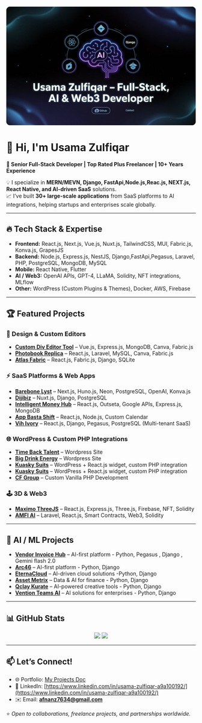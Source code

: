 ![Banner](./a-github-banner-for-a-developer-profile-_y-5bRTU0SMCquiVreagVOg_uGJFlThFT6ODeucTI9h-uw.jpeg)

# 👋 Hi, I'm Usama Zulfiqar  
**🚀 Senior Full-Stack Developer | Top Rated Plus Freelancer | 10+ Years Experience**

💡 I specialize in **MERN/MEVN, Django, FastApi,Node.js,Reac.js, NEXT.js, React Native, and AI-driven SaaS** solutions.  
📈 I’ve built **30+ large-scale applications** from SaaS platforms to AI integrations, helping startups and enterprises scale globally.  

---

## 🔥 Tech Stack & Expertise
- **Frontend:** React.js, Next.js, Vue.js, Nuxt.js, TailwindCSS, MUI, Fabric.js, Konva.js, GrapesJS  
- **Backend:** Node.js, Express.js, NestJS, Django,FastApi,Pegasus, Laravel, PHP, PostgreSQL, MongoDB, MySQL  
- **Mobile:** React Native, Flutter  
- **AI / Web3:** OpenAI APIs, GPT-4, LLaMA, Solidity, NFT integrations, MLflow  
- **Other:** WordPress (Custom Plugins & Themes), Docker, AWS, Firebase  

---

## 🏆 Featured Projects

### 🎨 Design & Custom Editors
- [**Custom Div Editor Tool**](https://custom-div-editor-tool.vercel.app/) – Vue.js, Express.js, MongoDB, Canva, Fabric.js  
- [**Photobook Replica**](https://photobook-replica.vercel.app/) – React.js, Laravel, MySQL, Canva, Fabric.js  
- [**Atlas Fabric**](https://atlas-fabric.vercel.app/) – React.js, Fabric.js, Django, SQLite  

### ⚡ SaaS Platforms & Web Apps
- [**Barebone Lyst**](https://barebone-lyst.vercel.app/) – Next.js, Huno.js, Neon, PostgreSQL, OpenAI, Konva.js  
- [**Dijibiz**](https://dijibiz.com/) – Nuxt.js, Django, PostgreSQL  
- [**Intelligent Money Hub**](https://intelligentmoneyhub.com/) – React.js, Outseta, Google APIs, Express.js, MongoDB  
- [**App Basta Shift**](https://app.basta-shift.de/) – React.js, Node.js, Custom Calendar  
- [**Vih Ivory**](https://vih-ivory.vercel.app/) – React.js, Django, Pegasus, PostgreSQL (Multi-tenant SaaS)  

### 🌐 WordPress & Custom PHP Integrations

- [**Time Back Talent**](http://timebacktalent.com/) – Wordpress Site
- [**Big Drink Energy**](https://bigdrinkenergy.com/) – Wordpress Site  
- [**Kuasky Suits**](https://kuasky.com/suits/) – WordPress + React.js widget, custom PHP integration  
- [**Kuasky Suits**](https://kuasky.com/suits/) – WordPress + React.js widget, custom PHP integration  
- [**CF Group**](https://cfgroup.com/) – Custom Vanilla PHP Development  

### 🕹️ 3D & Web3
- [**Maximo ThreeJS**](https://maximo-threejs-fe.vercel.app/) – React.js, Express.js, Three.js, Firebase, NFT, Solidity  
- [**AMFI AI**](https://amfi.ai/) – Laravel, React.js, Smart Contracts, Web3, Solidity  

---

## 🤖 AI / ML Projects
- [**Vendor Invoice Hub**](http://stage.vendorinvoicehub.com/) – AI-first platform - Python, Pegasus , Django , Gemini flash 2.0  
- [**Arc46**](https://arc46.io/) – AI-first platform  - Python, Django  
- [**EternaCloud**](https://www.eternacloud.com/our-approach) – AI-driven cloud solutions  -Python, Django 
- [**Asset Metrix**](https://www.asset-metrix.com/) – Data & AI for finance  - Python, Django 
- [**Qclay Kurate**](https://qclay.design/projects/kurate/) – AI-powered creative tools  - Python, Django 
- [**Vention Teams AI**](https://ventionteams.com/solutions/ai/reportcategories) – AI solutions for enterprises  - Python, Django 

---

## 📊 GitHub Stats
<p align="center">
  <img src="https://github-readme-stats.vercel.app/api?username=afnanz7634&show_icons=true&theme=tokyonight" height="160px"/>
  <img src="https://github-readme-stats.vercel.app/api/top-langs/?username=afnanz7634&layout=compact&theme=tokyonight" height="160px"/>
</p>

---

## 📫 Let’s Connect!
- 🌐 Portfolio: [My Projects Doc](https://docs.google.com/document/d/1-9An1BVDZE0pd4ZssB-6nv4NzCZX1Oh5KS2d3nzd65o/edit?usp=sharing)  
- 💼 LinkedIn: [https://www.linkedin.com/in/usama-zulfiqar-a9a100192/](https://www.linkedin.com/in/usama-zulfiqar-a9a100192/)  
- ✉️ Email: **afnanz7634@gmail.com**

⭐️ *Open to collaborations, freelance projects, and partnerships worldwide.*  
